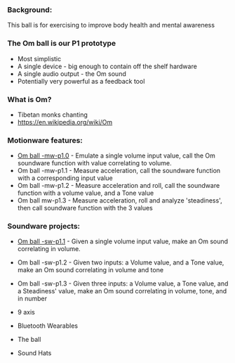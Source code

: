 ### Background:
This ball is for exercising to improve body health and mental awareness

### The Om ball is our P1 prototype
- Most simplistic
- A single device - big enough to contain off the shelf hardware
- A single audio output - the Om sound
- Potentially very powerful as a feedback tool

### What is Om?
- Tibetan monks chanting
- https://en.wikipedia.org/wiki/Om





### Motionware features:
- [Om ball -mw-p1.0](https://github.com/jpiersongd/soundmotion/blob/main/docs/Om_ball_mw-p1.0.md) - Emulate a single volume input value, call the Om soundware function with value correlating to volume.
- Om ball -mw-p1.1 - Measure acceleration, call the soundware function with a corresponding input value
- Om ball -mw-p1.2 - Measure acceleration and roll, call the soundware function with a volume value, and a Tone value
- Om ball mw-p1.3 -  Measure acceleration, roll and analyze 'steadiness', then call soundware function with the 3 values
	

### Soundware projects:
- [Om ball -sw-p1.1](https://github.com/jpiersongd/soundmotion/blob/main/docs/Om_ball_sw_p.1.1.md) - Given a single volume input value, make an Om sound correlating in volume.
- Om ball -sw-p1.2 - Given two inputs: a Volume value, and a Tone value, make an Om sound correlating in volume and tone
- Om ball -sw-p1.3 - Given three inputs: a Volume value, a Tone value, and a Steadiness' value, make an Om sound correlating in volume, tone, and in number
	
	
- 9 axis
- Bluetooth Wearables
- The ball
- Sound Hats
